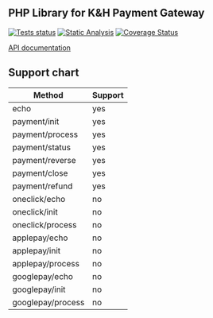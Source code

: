
## PHP Library for K&H Payment Gateway

[![Tests status][test status image]][test status] [![Static Analysis][phpstan status image]][phpstan status] [![Coverage Status][master coverage image]][master coverage]

[API documentation](https://github.com/khpos/Payment-gateway_HU)

## Support chart

| Method            | Support |
|-------------------|---------|
| echo              | yes     |
| payment/init      | yes     |
| payment/process   | yes     |
| payment/status    | yes     |
| payment/reverse   | yes     |
| payment/close     | yes     |
| payment/refund    | yes     |
| oneclick/echo     | no      |
| oneclick/init     | no      |
| oneclick/process  | no      |
| applepay/echo     | no      |
| applepay/init     | no      |
| applepay/process  | no      |
| googlepay/echo    | no      |
| googlepay/init    | no      |
| googlepay/process | no      |

  [test status image]: https://github.com/connorhu/khvpos/actions/workflows/tests.yml/badge.svg?branch=master
  [test status]: https://github.com/connorhu/khvpos/actions/workflows/tests.yml
  [phpstan status image]: https://github.com/connorhu/khvpos/actions/workflows/static-analysis.yml/badge.svg
  [phpstan status]: https://github.com/connorhu/khvpos/actions/workflows/static-analysis.yml
  [master coverage image]: https://codecov.io/gh/connorhu/khvpos/branch/master/graph/badge.svg
  [master coverage]: https://codecov.io/gh/connorhu/khvpos/branch/master
